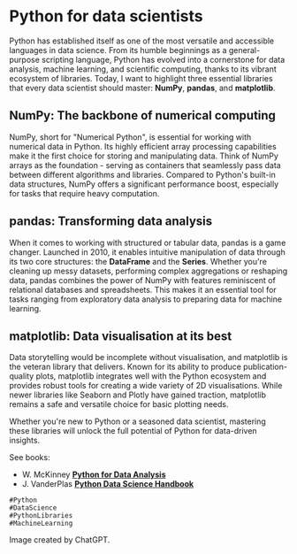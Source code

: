 # Python for data scientists

Python has established itself as one of the most versatile and accessible languages in data science. From its humble beginnings as a general-purpose scripting language, Python has evolved into a cornerstone for data analysis, machine learning, and scientific computing, thanks to its vibrant ecosystem of libraries. Today, I want to highlight three essential libraries that every data scientist should master: **NumPy**, **pandas**, and **matplotlib**.

## NumPy: The backbone of numerical computing
NumPy, short for "Numerical Python", is essential for working with numerical data in Python. Its highly efficient array processing capabilities make it the first choice for storing and manipulating data. Think of NumPy arrays as the foundation - serving as containers that seamlessly pass data between different algorithms and libraries. Compared to Python's built-in data structures, NumPy offers a significant performance boost, especially for tasks that require heavy computation.

## pandas: Transforming data analysis
When it comes to working with structured or tabular data, pandas is a game changer. Launched in 2010, it enables intuitive manipulation of data through its two core structures: the **DataFrame** and the **Series**. Whether you're cleaning up messy datasets, performing complex aggregations or reshaping data, pandas combines the power of NumPy with features reminiscent of relational databases and spreadsheets. This makes it an essential tool for tasks ranging from exploratory data analysis to preparing data for machine learning.


## matplotlib: Data visualisation at its best
Data storytelling would be incomplete without visualisation, and matplotlib is the veteran library that delivers. Known for its ability to produce publication-quality plots, matplotlib integrates well with the Python ecosystem and provides robust tools for creating a wide variety of 2D visualisations. While newer libraries like Seaborn and Plotly have gained traction, matplotlib remains a safe and versatile choice for basic plotting needs.

Whether you're new to Python or a seasoned data scientist, mastering these libraries will unlock the full potential of Python for data-driven insights. 

See books:
- W. McKinney [**Python for Data Analysis**](https://www.oreilly.com/library/view/python-for-data/9781098104023/)
- J. VanderPlas [**Python Data Science Handbook**](https://www.oreilly.com/library/view/python-data-science/9781098121211/)

```
#Python
#DataScience 
#PythonLibraries 
#MachineLearning
```

Image created by ChatGPT.

